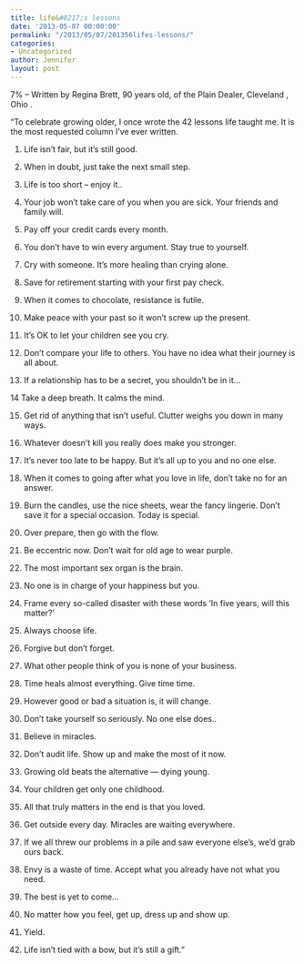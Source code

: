 ```yaml
---
title: life&#8217;s lessons
date: '2013-05-07 00:00:00'
permalink: "/2013/05/07/201356lifes-lessons/"
categories:
- Uncategorized
author: Jennifer
layout: post
---
```


<p class="userContentWrapper">
  <span class="userContent">7% &#8211;&nbsp;Written by Regina Brett, 90 years old, of the Plain Dealer, Cleveland , Ohio .<br /></span>
</p>

<span class="text_exposed_show">&#8220;To celebrate growing older, I once wrote the 42 lessons life taught me. It is the most requested column I&#8217;ve ever written.</span>

1. Life isn&#8217;t fair, but it&#8217;s still good.

2. When in doubt, just take the next small step.

3. Life is too short – enjoy it..

4. Your job won&#8217;t take care of you when you are sick. Your friends and family will.&nbsp;

5. Pay off your credit cards every month.

6. You don&#8217;t have to win every argument. Stay true to yourself.

7. Cry with someone. It&#8217;s more healing than crying alone.

8. Save for retirement starting with your first pay check.

9. When it comes to chocolate, resistance is futile.

10. Make peace with your past so it won&#8217;t screw up the present.

11. It&#8217;s OK to let your children see you cry.

12. Don&#8217;t compare your life to others. You have no idea what their journey is all about.

13. If a relationship has to be a secret, you shouldn&#8217;t be in it&#8230;

14 Take a deep breath. It calms the mind.

15. Get rid of anything that isn&#8217;t useful. Clutter weighs you down in many ways.

16. Whatever doesn&#8217;t kill you really does make you stronger.

17. It&#8217;s never too late to be happy. But it’s all up to you and no one else.

18. When it comes to going after what you love in life, don&#8217;t take no for an answer.

19. Burn the candles, use the nice sheets, wear the fancy lingerie. Don&#8217;t save it for a special occasion. Today is special.

20. Over prepare, then go with the flow.

21. Be eccentric now. Don&#8217;t wait for old age to wear purple.

22. The most important sex organ is the brain.

23. No one is in charge of your happiness but you.

24. Frame every so-called disaster with these words &#8216;In five years, will this matter?&#8217;

25. Always choose life.

26. Forgive but don’t forget.&nbsp;

27. What other people think of you is none of your business.&nbsp;

28. Time heals almost everything. Give time time.

29. However good or bad a situation is, it will change.

30. Don&#8217;t take yourself so seriously. No one else does..

31. Believe in miracles.

32. Don&#8217;t audit life. Show up and make the most of it now.

33. Growing old beats the alternative &#8212; dying young.

34. Your children get only one childhood.

35. All that truly matters in the end is that you loved.

36. Get outside every day. Miracles are waiting everywhere.

37. If we all threw our problems in a pile and saw everyone else&#8217;s, we&#8217;d grab ours back.

38. Envy is a waste of time. Accept what you already have not what you need.

39. The best is yet to come&#8230;

40. No matter how you feel, get up, dress up and show up.

41. Yield.

42. Life isn&#8217;t tied with a bow, but it&#8217;s still a gift.&#8221;

&nbsp;
